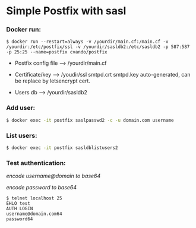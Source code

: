# Simple Postfix with sasl



### Docker run:

~~~ shell
$ docker run --restart=always -v /yourdir/main.cf:/main.cf -v /yourdir:/etc/postfix/ssl -v /yourdir/sasldb2:/etc/sasldb2 -p 587:587 -p 25:25 --name=postfix cvando/postfix
~~~

- Postfix config file --> /yourdir/main.cf

- Certificate/key      --> /youdir/ssl     smtpd.crt smtpd.key auto-generated, can be replace by letsencrypt cert.

- Users db                 --> /yourdir/sasldb2

  

### Add user:

```bash
$ docker exec -it postfix saslpasswd2 -c -u domain.com username
```



### List users:

```bash
$ docker exec -it postfix sasldblistusers2
```



### Test authentication:

*encode username@domain to base64*

*encode password to base64*

```shell
$ telnet localhost 25
EHLO test
AUTH LOGIN
username@domain.com64
password64
```

